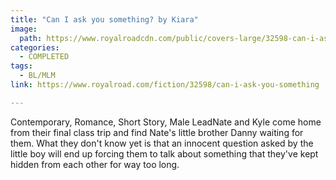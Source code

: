 ```yaml
---
title: "Can I ask you something? by Kiara"
image:
  path: https://www.royalroadcdn.com/public/covers-large/32598-can-i-ask-you-something.jpg
categories:
  - COMPLETED
tags:
  - BL/MLM
link: https://www.royalroad.com/fiction/32598/can-i-ask-you-something

---
```

Contemporary, Romance, Short Story, Male LeadNate and Kyle come home from their final class trip and find Nate's little brother Danny waiting for them. What they don't know yet is that an innocent question asked by the little boy will end up forcing them to talk about something that they've kept hidden from each other for way too long.

